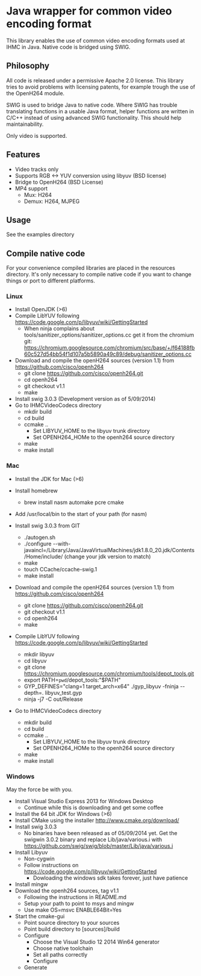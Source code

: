 # Java wrapper for common video encoding format

This library enables the use of common video encoding formats used at IHMC in Java. Native code is bridged using SWIG.

## Philosophy

All code is released under a permissive Apache 2.0 license. This library tries to avoid problems with licensing patents, for example trough the use of the OpenH264 module.

SWIG is used to bridge Java to native code. Where SWIG has trouble translating functions in a usable Java format, helper functions are written in C/C++ instead of using advanced SWIG functionality. This should help maintainability.

Only video is supported.

## Features

- Video tracks only
- Supports RGB <-> YUV conversion using libyuv (BSD license)
- Bridge to OpenH264 (BSD License)
- MP4 support
	- Mux: H264
	- Demux: H264, MJPEG 

## Usage
See the examples directory

## Compile native code

For your convenience compiled libraries are placed in the resources directory. It's only necessary to compile native code if you want to change things or port to different platforms.

### Linux
- Install OpenJDK (>6)
- Compile LibYUV following https://code.google.com/p/libyuv/wiki/GettingStarted
	- When ninja complains about tools/sanitizer_options/sanitizer_options.cc get it from the chromium git: https://chromium.googlesource.com/chromium/src/base/+/f64188fb60c527d54bb54f1d107a5b5890a49c89/debug/sanitizer_options.cc
- Download and compile the openH264 sources (version 1.1) from https://github.com/cisco/openh264
	- git clone https://github.com/cisco/openh264.git
	- cd openh264
	- git checkout v1.1
	- make
- Install swig 3.0.3 (Development version as of 5/09/2014)
- Go to IHMCVideoCodecs directory
	- mkdir build
	- cd build
	- ccmake ..
		- Set LIBYUV_HOME to the libyuv trunk directory
		- Set OPENH264_HOMe to the openh264 source directory
	- make
	- make install

### Mac
- Install the JDK for Mac (>6)
- Install homebrew
	- brew install nasm automake pcre cmake
- Add /usr/local/bin to the start of your path (for nasm)
- Install swig 3.0.3 from GIT
	- ./autogen.sh
	- ./configure --with-javaincl=/Library/Java/JavaVirtualMachines/jdk1.8.0_20.jdk/Contents/Home/include/ (change your jdk version to match)
	- make
	- touch CCache/ccache-swig.1
	- make install
- Download and compile the openH264 sources (version 1.1) from https://github.com/cisco/openh264
	- git clone https://github.com/cisco/openh264.git
	- git checkout v1.1
	- cd openh264
	- make
- Compile LibYUV following https://code.google.com/p/libyuv/wiki/GettingStarted
	- mkdir libyuv
	- cd libyuv
	- git clone https://chromium.googlesource.com/chromium/tools/depot_tools.git
	- export PATH=`pwd`/depot_tools:"$PATH"
	- GYP_DEFINES="clang=1 target_arch=x64" ./gyp_libyuv -fninja --depth=. libyuv_test.gyp
	- ninja -j7 -C out/Release

- Go to IHMCVideoCodecs directory
	- mkdir build
	- cd build
	- ccmake ..
		- Set LIBYUV_HOME to the libyuv trunk directory
		- Set OPENH264_HOMe to the openh264 source directory
	- make
	- make install


### Windows

May the force be with you.

- Install Visual Studio Express 2013 for Windows Desktop
	- Continue while this is downloading and get some coffee
- Install the 64 bit JDK for Windows (>6)
- Install CMake using the installer http://www.cmake.org/download/
- Install swig 3.0.3
	- No binaries have been released as of 05/09/2014 yet. Get the swigwin 3.0.2 binary and replace Lib/java/various.i with https://github.com/swig/swig/blob/master/Lib/java/various.i
- Install Libyuv
	- Non-cygwin
	- Follow instructions on https://code.google.com/p/libyuv/wiki/GettingStarted
		- Dowloading the windows sdk takes forever, just have patience
- Install mingw 
- Download the openh264 sources, tag v1.1
	- Following the instructions in README.md
	- Setup your path to point to msys and mingw
	- Use make OS=msvc ENABLE64Bit=Yes
- Start the cmake-gui
	- Point source directory to your sources
	- Point build directory to [sources]/build
	- Configure
		- Choose the Visual Studio 12 2014 Win64 generator
		- Choose native toolchain
		- Set all paths correctly
		- Configure
	- Generate